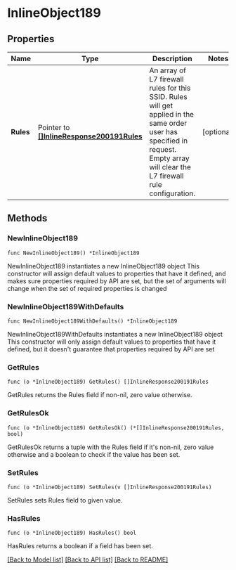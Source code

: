 # InlineObject189

## Properties

Name | Type | Description | Notes
------------ | ------------- | ------------- | -------------
**Rules** | Pointer to [**[]InlineResponse200191Rules**](InlineResponse200191Rules.md) | An array of L7 firewall rules for this SSID. Rules will get applied in the same order user has specified in request. Empty array will clear the L7 firewall rule configuration. | [optional] 

## Methods

### NewInlineObject189

`func NewInlineObject189() *InlineObject189`

NewInlineObject189 instantiates a new InlineObject189 object
This constructor will assign default values to properties that have it defined,
and makes sure properties required by API are set, but the set of arguments
will change when the set of required properties is changed

### NewInlineObject189WithDefaults

`func NewInlineObject189WithDefaults() *InlineObject189`

NewInlineObject189WithDefaults instantiates a new InlineObject189 object
This constructor will only assign default values to properties that have it defined,
but it doesn't guarantee that properties required by API are set

### GetRules

`func (o *InlineObject189) GetRules() []InlineResponse200191Rules`

GetRules returns the Rules field if non-nil, zero value otherwise.

### GetRulesOk

`func (o *InlineObject189) GetRulesOk() (*[]InlineResponse200191Rules, bool)`

GetRulesOk returns a tuple with the Rules field if it's non-nil, zero value otherwise
and a boolean to check if the value has been set.

### SetRules

`func (o *InlineObject189) SetRules(v []InlineResponse200191Rules)`

SetRules sets Rules field to given value.

### HasRules

`func (o *InlineObject189) HasRules() bool`

HasRules returns a boolean if a field has been set.


[[Back to Model list]](../README.md#documentation-for-models) [[Back to API list]](../README.md#documentation-for-api-endpoints) [[Back to README]](../README.md)


